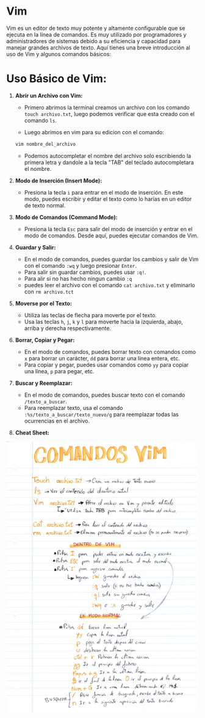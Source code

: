 # Vim

Vim es un editor de texto muy potente y altamente configurable que se ejecuta en la línea de comandos. Es muy utilizado por programadores y administradores de sistemas debido a su eficiencia y capacidad para manejar grandes archivos de texto. Aquí tienes una breve introducción al uso de Vim y algunos comandos básicos:

# Uso Básico de Vim:

1. **Abrir un Archivo con Vim:**
    - Primero abrimos la terminal creamos un archivo con los comando ``touch archivo.txt``, luego podemos verificar que esta creado con el comando ``ls``.

    - Luego abrimos en vim para su edicion con el comando:

   ```bash
   vim nombre_del_archivo
   ```

   - Podemos autocompletar el nombre del archivo solo escribiendo la primera letra y dandole a la tecla "TAB" del teclado autocompletara el nombre.

2. **Modo de Inserción (Insert Mode):**
   - Presiona la tecla `i` para entrar en el modo de inserción. En este modo, puedes escribir y editar el texto como lo harías en un editor de texto normal.

3. **Modo de Comandos (Command Mode):**
   - Presiona la tecla `Esc` para salir del modo de inserción y entrar en el modo de comandos. Desde aquí, puedes ejecutar comandos de Vim.

4. **Guardar y Salir:**
   - En el modo de comandos, puedes guardar los cambios y salir de Vim con el comando `:wq` y luego presionar `Enter`.
   - Para salir sin guardar cambios, puedes usar `:q!`.
   - Para alir si no has hecho ningun cambio ``:q``
   - puedes leer el archivo con el comando ``cat archivo.txt`` y eliminarlo con ``rm archivo.tct``

5. **Moverse por el Texto:**
   - Utiliza las teclas de flecha para moverte por el texto.
   - Usa las teclas `h`, `j`, `k` y `l` para moverte hacia la izquierda, abajo, arriba y derecha respectivamente.

6. **Borrar, Copiar y Pegar:**
   - En el modo de comandos, puedes borrar texto con comandos como `x` para borrar un carácter, `dd` para borrar una línea entera, etc.
   - Para copiar y pegar, puedes usar comandos como `yy` para copiar una línea, `p` para pegar, etc.

7. **Buscar y Reemplazar:**
   - En el modo de comandos, puedes buscar texto con el comando `/texto_a_buscar`.
   - Para reemplazar texto, usa el comando `:%s/texto_a_buscar/texto_nuevo/g` para reemplazar todas las ocurrencias en el archivo.

8. **Cheat Sheet:**

![](https://github.com/Trufoplus/30-dias-git-github/blob/main/Recursos/Comandos%20Vim.jpg)

